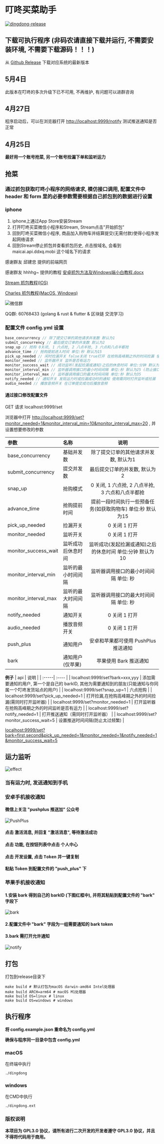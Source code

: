 # 叮咚买菜助手

[![dingdong-release](https://github.com/gelove/dingdong/actions/workflows/go.yml/badge.svg)](https://github.com/gelove/dingdong/actions/workflows/go.yml)

## 下载可执行程序 (非码农请直接下载并运行, 不需要安装环境, 不需要下载源码！！！)

从 [Github Release](https://github.com/gelove/dingdong/releases) 下载对应系统的最新版本

## 5月4日

此版本在叮咚的多次升级下已不可用, 不再维护, 有问题可以进群咨询

## 4月27日

程序启动后，可以在浏览器打开 <http://localhost:9999/notify> 测试推送通知是否正常

## 4月25日

**最好用一个账号抢菜, 另一个账号捡漏下单和监听运力**

## 抢菜

### 通过抓包获取叮咚小程序的网络请求, 模仿接口调用, 配置文件中 header 和 form 里的必要参数需要根据自己抓包到的数据进行设置

### iphone

1. iphone上通过App Store安装Stream
2. 打开叮咚买菜微信小程序和Stream, Stream点击"开始抓包"
3. 回到叮咚买菜微信小程序, 商品加入购物车并结算提交(无需付款)使得小程序发起网络请求
4. 回到Stream停止抓包并查看抓包历史, 点击按域名, 会看到 maicai.api.ddxq.mobi 这个域名下的请求

感谢群友 邱建忠 提供的前端网页

感谢群友 hhhhg~ 提供的教程 <a href="https://github.com/gelove/dingdong/blob/main/assets/doc/安卓抓包方法及Windows端小白教程.docx" target="_blank">安卓抓包方法及Windows端小白教程.docx</a>

[Stream 抓包教程(IOS)](https://www.jianshu.com/p/8a0fe2500f24)

[Charles 抓包教程(MacOS, Windows)](https://www.jianshu.com/p/ff85b3dac157)

![微信群](https://github.com/gelove/dingdong/blob/main/assets/image/wechat.jpeg)

QQ群: 60768433 (golang & rust & flutter & 区块链 交流学习)

### 配置文件 config.yml 设置

```js
base_concurrency // 除了提交订单的其他请求并发数 默认为1
submit_concurrency // 最后提交订单的并发数 默认为2
snap_up // 抢购 0关闭, 1 六点抢, 2 八点半抢, 3 六点和八点半都抢
advance_time // 抢购提前进入时间 单位:秒 默认为15
pick_up_needed // 闲时捡漏开关 false关闭 true打开 在抢购高峰期之外的时间捡漏 使用时需同时打开监听器
monitor_needed // 监听器开关 监听是否有运力
monitor_success_wait // 成功监听(发起捡漏或通知)之后的休息时间 单位:分钟 默认为10
monitor_interval_min // 监听器调用接口的最小时间间隔 单位:秒 默认为25 (防止接口调用过于频繁, 被叮咚风控)
monitor_interval_max // 监听器调用接口的最大时间间隔 单位:秒 默认为35
notify_needed // 通知开关 发现运力时或捡漏成功时的通知 使用需同时打开监听或捡漏
audio_needed // 播放音频开关 在订单提交成功后播放音频
```

#### 通过接口修改配置文件

GET 请求 localhost:9999/set

浏览器中打开 <http://localhost:9999/set?monitor_needed=1&monitor_interval_min=10&monitor_interval_max=20> , 并设置想要修改的参数

| 参数                    | 名称        |                说明                 |
|:----------------------|:----------|:---------------------------------:|
| base_concurrency      | 基础并发数     |       除了提交订单的其他请求并发数, 默认为1        |
| submit_concurrency    | 提交并发数     |         最后提交订单的并发数, 默认为2          |
| snap_up               | 抢购模式      |  0 关闭, 1 六点抢, 2 八点半抢, 3 六点和八点半都抢  |
| advance_time          | 抢购提前时间    | 提前一段时间执行一些预备任务(如获取购物车) 单位:秒 默认为15 |
| pick_up_needed        | 捡漏开关      |             0 关闭 1 打开             |
| monitor_needed        | 监听开关      |             0 关闭 1 打开             |
| monitor_success_wait  | 监听成功后休息时间 | 监听成功(发起捡漏或通知)之后的休息时间 单位:分钟 默认为10  |
| monitor_interval_min  | 监听的最小时间间隔 |       监听器调用接口的最小时间间隔 单位: 秒        |
| monitor_interval_max  | 监听的最大时间间隔 |       监听器调用接口的最大时间间隔 单位: 秒        |
| notify_needed         | 通知开关      |             0 关闭 1 打开             |
| audio_needed          | 播放音频开关    |             0 关闭 1 打开             |
| push_plus             | 通知用户      |      安卓和苹果都可使用 PushPlus 推送通知      |
| bark                  | 通知用户(仅苹果) |          苹果使用 Bark 推送通知           |

**例子**
| api | 说明 |
| :-----| :---- |
| localhost:9999/set?bark=xxx,yyy | 添加需要通知的用户, 第一个是自己的 barkID, 其他为需要通知到的朋友(只能通知与你同属一个叮咚发货站点的用户) |
| localhost:9999/set?snap_up=1 | 六点抢购 |
| localhost:9999/set?pick_up_needed=1 | 打开捡漏,在抢购高峰期之外的时间捡漏(需同时打开监听器) |
| localhost:9999/set?monitor_needed=1 | 打开监听器 在抢购高峰期之外的时间监听是否有运力 |
| localhost:9999/set?notify_needed=1 | 打开推送通知（需同时打开监听器） |
| localhost:9999/set?monitor_success_wait=5 | 设置推送时间间隔(防止太过频繁) |

<localhost:9999/set?bark=first,second&pick_up_needed=1&monitor_needed=1&notify_needed=1&monitor_success_wait=5>

## 运力监听

![effect](https://github.com/gelove/dingdong/blob/main/assets/image/effect.jpeg)

### 当有运力时, 发送通知到手机

### 安卓手机接收通知

#### 微信上关注 "pushplus 推送加" 公众号

![PushPlus](https://github.com/gelove/dingdong/blob/main/assets/image/PushPlus.jpeg)

#### 点击 <kbd>激活消息</kbd>, 并回复 "激活消息", 等待激活成功

#### 点击 <kbd>功能</kbd>, 在按钮列表中点击 <kbd>个人中心</kbd>

#### 点击 <kbd>开发设置</kbd>, 点击 <kbd>Token</kbd> 并一键复制

#### 粘贴 Token 到配置文件的 "push_plus" 下

### 苹果手机接收通知

#### 1.安装 bark 得到自己的 barkID (下图红框中), 并将其粘贴到配置文件的 "bark" 字段下

![bark](https://github.com/gelove/dingdong/blob/main/assets/image/user.jpeg)

#### 2.配置文件中 "bark" 字段为一组需要通知的 bark token

#### 3.bark 需打开允许通知

![notify](https://github.com/gelove/dingdong/blob/main/assets/image/notify.jpeg)

## 打包

打包到release目录下

```shell
make build # 默认打包为macOS darwin-amd64 Intel处理器
make build ARCH=arm64 # macOS M1处理器
make build OS=linux # linux
make build OS=windows # windows
```

## 执行程序

**将 config.example.json 重命名为 config.yml**

**确保与程序同一目录中包含 config.yml**

### macOS

在终端中执行

```ssh
./dingdong
```

### windows

在CMD中执行

```ssh
./dingdong.ext
```

### 版权说明

**本项目为 GPL3.0 协议，请所有进行二次开发的开发者遵守 GPL3.0 协议，并且不得将代码用于商用。**
